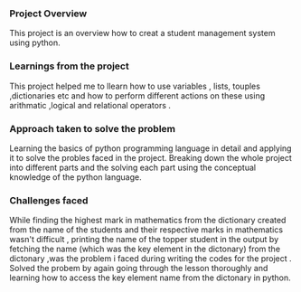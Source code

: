 ### Project Overview

 This project  is an overview how to creat a student management system using python.


### Learnings from the project

 This project helped me to llearn how to use variables , lists, touples ,dictionaries etc and how to perform different actions on these using arithmatic ,logical and relational operators .


### Approach taken to solve the problem

 Learning the basics of python programming language in detail and applying it to solve the probles faced in the project. Breaking down  the whole project into different parts and the solving each part using the conceptual knowledge of the python language.


### Challenges faced

 While finding the highest mark in mathematics from the dictionary created from the name of the students and their respective marks in mathematics wasn't difficult , printing the name of the topper student in the output by fetching the name (which was the key element in the dictonary) from the dictonary ,was the problem i faced during writing the codes for the project . Solved the probem by again going through the lesson thoroughly and learning how to access the key element name from the dictonary in python.


